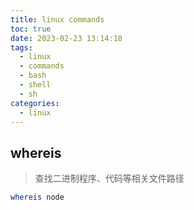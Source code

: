```yaml
---
title: linux commands
toc: true
date: 2023-02-23 13:14:18
tags: 
  - linux
  - commands
  - bash
  - shell
  - sh
categories:
  - linux
---
```




## whereis

> 查找二进制程序、代码等相关文件路径

```bash
whereis node
```

